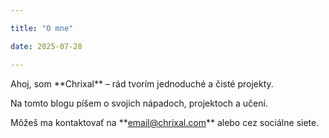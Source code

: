 ```yaml
---

title: "O mne"

date: 2025-07-28

---
```




Ahoj, som \*\*Chrixal\*\* – rád tvorím jednoduché a čisté projekty.  

Na tomto blogu píšem o svojich nápadoch, projektoch a učení.



Môžeš ma kontaktovať na \*\*email@chrixal.com\*\* alebo cez sociálne siete.



